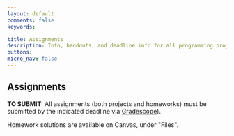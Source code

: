 ```yaml
---
layout: default
comments: false
keywords:

title: Assignments
description: Info, handouts, and deadline info for all programming projects and homeworks in the course.
buttons:
micro_nav: false
---
```


## Assignments

**TO SUBMIT:** All assignments (both projects and homeworks) must be submitted by the indicated deadline via [Gradescope](https://www.gradescope.com/courses/1099007)).

Homework solutions are available on Canvas, under "Files".

<div id="myskedj"></div>

<link href="https://unpkg.com/skedj@4.1.0/build/bootstrap-table.css" rel="stylesheet">
<script type="text/javascript" src="/assets/js/skedj.js"></script>
<script type="text/javascript">
var url = "https://heather-cors.herokuapp.com/https://docs.google.com/spreadsheets/d/e/2PACX-1vTxUwDBefwrE6YV8d3tsncl70d9qZqwChwDdN9UeDs8HDhbQzWvtXqZ5v913wq8MQ/pub?gid=118115803&single=true&output=csv";

Skedj(url, "myskedj", {});
</script>
